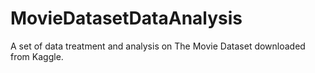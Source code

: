 # MovieDatasetDataAnalysis
A set of data treatment and analysis on The Movie Dataset downloaded from Kaggle.
